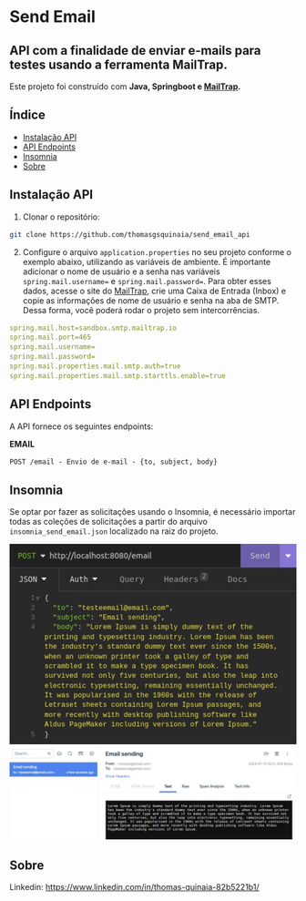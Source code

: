 # Send Email

## API com a finalidade de enviar e-mails para testes usando a ferramenta MailTrap.

Este projeto foi construído com **Java, Springboot e [MailTrap](https://mailtrap.io/).**

## Índice

- [Instalação API](#instalação-api)
- [API Endpoints](#api-endpoints)
- [Insomnia](#insomnia)
- [Sobre](#sobre)

## Instalação API

1. Clonar o repositório:

```bash
git clone https://github.com/thomasgsquinaia/send_email_api
```

2. Configure o arquivo `application.properties` no seu projeto conforme o exemplo abaixo, utilizando as variáveis de ambiente. É importante adicionar o nome de usuário e a senha nas variáveis `spring.mail.username=` e `spring.mail.password=`. Para obter esses dados, acesse o site do [MailTrap](https://mailtrap.io/), crie uma Caixa de Entrada (Inbox) e copie as informações de nome de usuário e senha na aba de SMTP. Dessa forma, você poderá rodar o projeto sem intercorrências.

```yaml
spring.mail.host=sandbox.smtp.mailtrap.io
spring.mail.port=465
spring.mail.username=
spring.mail.password=
spring.mail.properties.mail.smtp.auth=true
spring.mail.properties.mail.smtp.starttls.enable=true
```

## API Endpoints
A API fornece os seguintes endpoints:

**EMAIL**
```markdown
POST /email - Envio de e-mail - {to, subject, body}  
```

## Insomnia

Se optar por fazer as solicitações usando o Insomnia, é necessário importar todas as coleções de solicitações a partir do arquivo `insomnia_send_email.json` localizado na raiz do projeto. 

<p align="center">
    <img src="./.github/img/insomnia-send-email.jpeg" alt="insomnia-send-email" width="1200px">
    <img src="./.github/img/mailtrap-send-email.jpeg" alt="mailtrap-send-email" width="1200px">
</p>

## Sobre

Linkedin: https://www.linkedin.com/in/thomas-quinaia-82b5221b1/